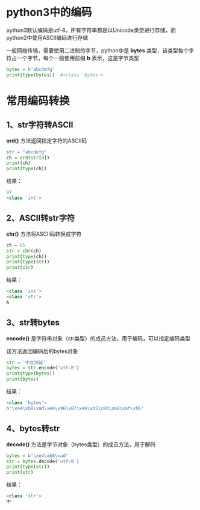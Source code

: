 # python3中的编码

python3默认编码是utf-8，所有字符串都是以Unicode类型进行存储，而python2中使用ASCII编码进行存储

一般网络传输，需要使用二进制的字节，python中是 **bytes** 类型，该类型每个字符占一个字节，每个一般使用前缀 **b** 表示，这是字节类型

```python
bytes = b'abcdefg'
print(type(bytes))	#<class 'bytes'>
```

# 常用编码转换

## 1、str字符转ASCII

**ord()** 方法返回指定字符的ASCII码

```python
str = "abcdefg"
ch = ord(str[0])
print(ch)
print(type(ch))
```

结果：

```python
97
<class 'int'>
```

## 2、ASCII转str字符

**chr()** 方法将ASCII码转换成字符

```python
ch = 65
str = chr(ch)
print(type(ch))
print(type(str))
print(str)
```

结果：

```python
<class 'int'>
<class 'str'>
A
```

## 3、str转bytes

 **encode()** 是字符串对象（str类型）的成员方法，用于编码，可以指定编码类型

该方法返回编码后的bytes对象

```python
str = '中文测试'
bytes = str.encode('utf-8')
print(type(bytes))
print(bytes)
```

结果：

```python
<class 'bytes'>
b'\xe4\xb8\xad\xe6\x96\x87\xe6\xb5\x8b\xe8\xaf\x95'
```

## 4、bytes转str

 **decode()** 方法是字节对象（bytes类型）的成员方法，用于解码

```python
bytes = b'\xe4\xb8\xad'
str = bytes.decode('utf-8')
print(type(str))
print(str)
```

结果：

```python
<class 'str'>
中
```

